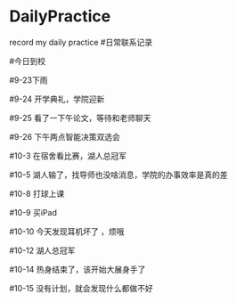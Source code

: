 # DailyPractice
record my daily practice
#日常联系记录


#今日到校

#9-23下雨

#9-24 开学典礼，学院迎新

#9-25 看了一下午论文，等待和老师聊天


#9-26  下午两点智能决策双选会


#10-3  在宿舍看比赛，湖人总冠军

#10-5 湖人输了，找导师也没啥消息，学院的办事效率是真的差

#10-8  打球上课

#10-9  买iPad

#10-10 今天发现耳机坏了 ，烦哦

#10-12 湖人总冠军

#10-14 热身结束了，该开始大展身手了

#10-15 没有计划，就会发现什么都做不好
